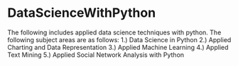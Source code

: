 # DataScienceWithPython
The following includes applied data science techniques with python. The following subject areas are as follows:
1.) Data Science in Python 
2.) Applied Charting and Data Representation 
3.) Applied Machine Learning 
4.) Applied Text Mining 
5.) Applied Social Network Analysis with Python
